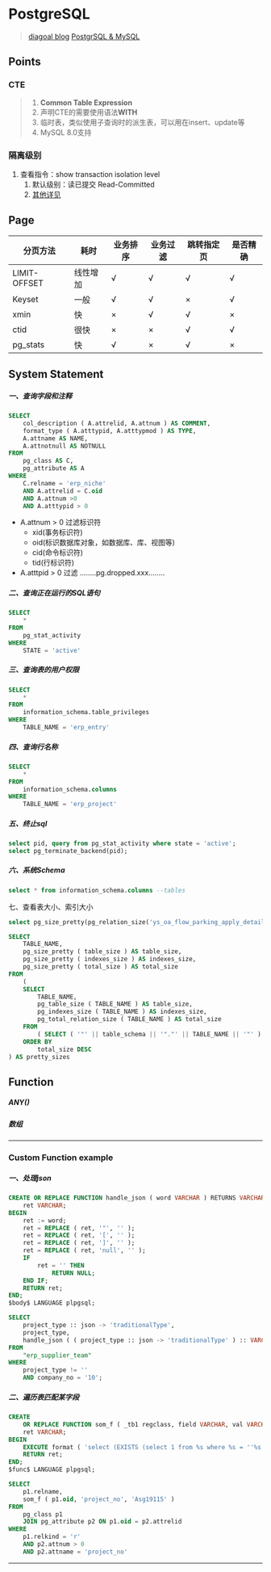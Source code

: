 # PostgreSQL

> [diagoal blog](https://github.com/digoal/blog)
> [PostgrSQL & MySQL](https://www.zhihu.com/question/31955622)

## Points

### CTE

> 1. **Common Table Expression**
> 2. 声明CTE的需要使用语法**WITH**
> 3. 临时表，类似使用子查询时的派生表，可以用在insert、update等
> 4. MySQL 8.0支持

### 隔离级别

1. 查看指令：show transaction isolation level
   1. 默认级别：读已提交 Read-Committed
   2. [其他详见](MySQL.md#隔离界别)

## Page

| 分页方法         | 耗时   | 业务排序 | 业务过滤 | 跳转指定页 | 是否精确 |
|--------------|------|------|------|-------|------|
| LIMIT-OFFSET | 线性增加 | √    | √    | √     | √    |
| Keyset       | 一般   | √    | √    | ×     | √    |
| xmin         | 快    | ×    | √    | √     | ×    |
| ctid         | 很快   | ×    | ×    | √     | √    |
| pg_stats     | 快    | √    | ×    | √     | ×    |


## System Statement

##### 一、查询字段和注释

```sql
SELECT
	col_description ( A.attrelid, A.attnum ) AS COMMENT,
	format_type ( A.atttypid, A.atttypmod ) AS TYPE,
	A.attname AS NAME,
	A.attnotnull AS NOTNULL 
FROM
	pg_class AS C,
	pg_attribute AS A 
WHERE
	C.relname = 'erp_niche' 
	AND A.attrelid = C.oid 
	AND A.attnum >0
	AND A.atttypid > 0
```
+ A.attnum > 0 过滤标识符
  + xid(事务标识符) 
  + oid(标识数据库对象，如数据库、库、视图等) 
  + cid(命令标识符) 
  + tid(行标识符) 
+ A.atttpid > 0 过滤 ........pg.dropped.xxx........
##### 二、查询正在运行的SQL语句

```sql
SELECT
	* 
FROM
	pg_stat_activity 
WHERE
	STATE = 'active'
```

##### 三、查询表的用户权限

```sql
SELECT
	* 
FROM
	information_schema.table_privileges 
WHERE
	TABLE_NAME = 'erp_entry'
```

##### 四、查询行名称

```sql
SELECT
	* 
FROM
	information_schema.columns 
WHERE
	TABLE_NAME = 'erp_project'
```

##### 五、终止sql

```sql
select pid, query from pg_stat_activity where state = 'active';
select pg_terminate_backend(pid);
```

##### 六、系统Schema

```sql
select * from information_schema.columns --tables
```

七、查看表大小、索引大小

```sql
select pg_size_pretty(pg_relation_size('ys_oa_flow_parking_apply_detail'))
```

```sql
SELECT 
	TABLE_NAME,
	pg_size_pretty ( table_size ) AS table_size,
	pg_size_pretty ( indexes_size ) AS indexes_size,
	pg_size_pretty ( total_size ) AS total_size 
FROM
	(
	SELECT 
		TABLE_NAME,
		pg_table_size ( TABLE_NAME ) AS table_size,
		pg_indexes_size ( TABLE_NAME ) AS indexes_size,
		pg_total_relation_size ( TABLE_NAME ) AS total_size 
	FROM
		( SELECT ( '"' || table_schema || '"."' || TABLE_NAME || '"' ) AS TABLE_NAME FROM information_schema.tables ) AS all_tables 
	ORDER BY
		total_size DESC 
) AS pretty_sizes
```





## Function

##### ANY() 

##### 数组





------

### Custom Function example

##### 一、处理json

```sql
CREATE OR REPLACE FUNCTION handle_json ( word VARCHAR ) RETURNS VARCHAR AS $body$ DECLARE
	ret VARCHAR;
BEGIN
	ret := word;
	ret = REPLACE ( ret, '"', '' );
	ret = REPLACE ( ret, '[', '' );
	ret = REPLACE ( ret, ']', '' );
	ret = REPLACE ( ret, 'null', '' );
	IF
		ret = '' THEN
			RETURN NULL;
	END IF;
	RETURN ret;
END;
$body$ LANGUAGE plpgsql;
```

```sql
SELECT
	project_type :: json -> 'traditionalType',
	project_type,
	handle_json ( ( project_type :: json -> 'traditionalType' ) :: VARCHAR ) 
FROM
	"erp_supplier_team" 
WHERE
	project_type != '' 
	AND company_no = '10';
```

##### 二、遍历表匹配某字段

```sql
CREATE 
	OR REPLACE FUNCTION som_f ( _tb1 regclass, field VARCHAR, val VARCHAR ) RETURNS VARCHAR AS $func$ DECLARE
	ret VARCHAR;
BEGIN
	EXECUTE format ( 'select (EXISTS (select 1 from %s where %s = ''%s''))', _tb1, field, val ) INTO ret;
	RETURN ret;
END;
$func$ LANGUAGE plpgsql;
```

```sql
SELECT
	p1.relname,
	som_f ( p1.oid, 'project_no', 'Asg19115' ) 
FROM
	pg_class p1
	JOIN pg_attribute p2 ON p1.oid = p2.attrelid 
WHERE
	p1.relkind = 'r' 
	AND p2.attnum > 0 
	AND p2.attname = 'project_no'
```







------
